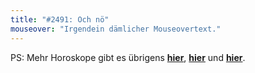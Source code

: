 ```yaml
---
title: "#2491: Och nö"
mouseover: "Irgendein dämlicher Mouseovertext."
---
```


PS:
Mehr Horoskope gibt es übrigens <a href="http://www.fonflatter.de/2010/05/10" title="#1694"><strong>hier</strong></a>, <a href="http://www.fonflatter.de/2010/05/11" title="#1695"><strong>hier</strong></a> und <a href="http://www.fonflatter.de/2012/07/09/2485-roarr/" title="#2485"><strong>hier</strong></a>.
